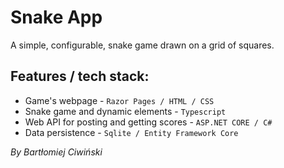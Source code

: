 # Snake App

A simple, configurable, snake game drawn on a grid of squares.

## Features / tech stack:
- Game's webpage - `Razor Pages / HTML / CSS`
- Snake game and dynamic elements  - `Typescript`
- Web API for posting and getting scores - `ASP.NET CORE / C#`
- Data persistence - `Sqlite / Entity Framework Core`

*By Bartłomiej Ciwiński*
